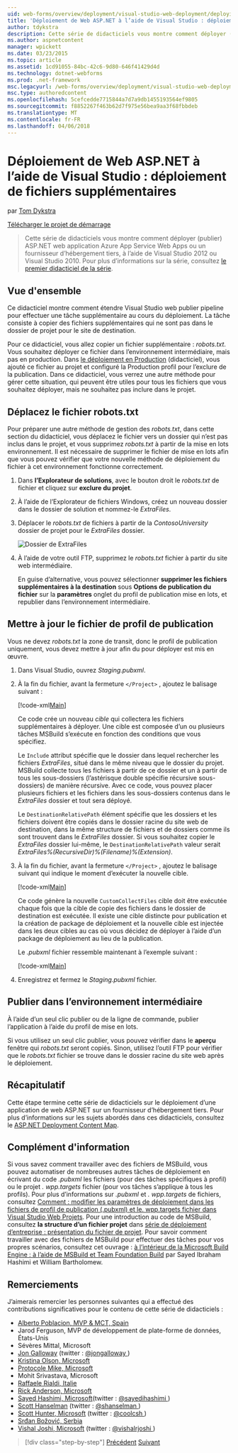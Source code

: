 ```yaml
---
uid: web-forms/overview/deployment/visual-studio-web-deployment/deploying-extra-files
title: 'Déploiement de Web ASP.NET à l’aide de Visual Studio : déploiement de fichiers supplémentaires | Documents Microsoft'
author: tdykstra
description: Cette série de didacticiels vous montre comment déployer (publier) ASP.NET web application Azure App Service Web Apps ou un fournisseur d’hébergement tiers, en utilisant des éléments...
ms.author: aspnetcontent
manager: wpickett
ms.date: 03/23/2015
ms.topic: article
ms.assetid: 1cd91055-84bc-42c6-9d80-646f41429d4d
ms.technology: dotnet-webforms
ms.prod: .net-framework
msc.legacyurl: /web-forms/overview/deployment/visual-studio-web-deployment/deploying-extra-files
msc.type: authoredcontent
ms.openlocfilehash: 5cefcedde7715844a7d7a9db1455193564ef9805
ms.sourcegitcommit: f8852267f463b62d7f975e56bea9aa3f68fbbdeb
ms.translationtype: MT
ms.contentlocale: fr-FR
ms.lasthandoff: 04/06/2018
---
```

<a name="aspnet-web-deployment-using-visual-studio-deploying-extra-files"></a>Déploiement de Web ASP.NET à l’aide de Visual Studio : déploiement de fichiers supplémentaires
====================
par [Tom Dykstra](https://github.com/tdykstra)

[Télécharger le projet de démarrage](http://go.microsoft.com/fwlink/p/?LinkId=282627)

> Cette série de didacticiels vous montre comment déployer (publier) ASP.NET web application Azure App Service Web Apps ou un fournisseur d’hébergement tiers, à l’aide de Visual Studio 2012 ou Visual Studio 2010. Pour plus d’informations sur la série, consultez [le premier didacticiel de la série](introduction.md).


## <a name="overview"></a>Vue d'ensemble

Ce didacticiel montre comment étendre Visual Studio web publier pipeline pour effectuer une tâche supplémentaire au cours du déploiement. La tâche consiste à copier des fichiers supplémentaires qui ne sont pas dans le dossier de projet pour le site de destination.

Pour ce didacticiel, vous allez copier un fichier supplémentaire : *robots.txt*. Vous souhaitez déployer ce fichier dans l’environnement intermédiaire, mais pas en production. Dans [le déploiement en Production](deploying-to-production.md) (didacticiel), vous ajouté ce fichier au projet et configuré la Production profil pour l’exclure de la publication. Dans ce didacticiel, vous verrez une autre méthode pour gérer cette situation, qui peuvent être utiles pour tous les fichiers que vous souhaitez déployer, mais ne souhaitez pas inclure dans le projet.

## <a name="move-the-robotstxt-file"></a>Déplacez le fichier robots.txt

Pour préparer une autre méthode de gestion des *robots.txt*, dans cette section du didacticiel, vous déplacez le fichier vers un dossier qui n’est pas inclus dans le projet, et vous supprimez *robots.txt* à partir de la mise en lots environnement. Il est nécessaire de supprimer le fichier de mise en lots afin que vous pouvez vérifier que votre nouvelle méthode de déploiement du fichier à cet environnement fonctionne correctement.

1. Dans **l’Explorateur de solutions**, avec le bouton droit le *robots.txt* de fichier et cliquez sur **exclure du projet**.
2. À l’aide de l’Explorateur de fichiers Windows, créez un nouveau dossier dans le dossier de solution et nommez-le *ExtraFiles*.
3. Déplacer le *robots.txt* de fichiers à partir de la *ContosoUniversity* dossier de projet pour le *ExtraFiles* dossier.

    ![Dossier de ExtraFiles](deploying-extra-files/_static/image1.png)
4. À l’aide de votre outil FTP, supprimez le *robots.txt* fichier à partir du site web intermédiaire.

    En guise d’alternative, vous pouvez sélectionner **supprimer les fichiers supplémentaires à la destination** sous **Options de publication du fichier** sur la **paramètres** onglet du profil de publication mise en lots, et republier dans l’environnement intermédiaire.

## <a name="update-the-publish-profile-file"></a>Mettre à jour le fichier de profil de publication

Vous ne devez *robots.txt* la zone de transit, donc le profil de publication uniquement, vous devez mettre à jour afin du pour déployer est mis en œuvre.

1. Dans Visual Studio, ouvrez *Staging.pubxml*.
2. À la fin du fichier, avant la fermeture `</Project>` , ajoutez le balisage suivant :

    [!code-xml[Main](deploying-extra-files/samples/sample1.xml)]

    Ce code crée un nouveau *cible* qui collectera les fichiers supplémentaires à déployer. Une cible est composée d’un ou plusieurs tâches MSBuild s’exécute en fonction des conditions que vous spécifiez.

    Le `Include` attribut spécifie que le dossier dans lequel rechercher les fichiers *ExtraFiles*, situé dans le même niveau que le dossier du projet. MSBuild collecte tous les fichiers à partir de ce dossier et un à partir de tous les sous-dossiers (l’astérisque double spécifie récursive sous-dossiers) de manière récursive. Avec ce code, vous pouvez placer plusieurs fichiers et les fichiers dans les sous-dossiers contenus dans le *ExtraFiles* dossier et tout sera déployé.

    Le `DestinationRelativePath` élément spécifie que les dossiers et les fichiers doivent être copiés dans le dossier racine du site web de destination, dans la même structure de fichiers et de dossiers comme ils sont trouvent dans le *ExtraFiles* dossier. Si vous souhaitez copier le *ExtraFiles* dossier lui-même, le `DestinationRelativePath` valeur serait *ExtraFiles\%(RecursiveDir)%(Filename)%(Extension)*.
3. À la fin du fichier, avant la fermeture `</Project>` , ajoutez le balisage suivant qui indique le moment d’exécuter la nouvelle cible.

    [!code-xml[Main](deploying-extra-files/samples/sample2.xml)]

    Ce code génère la nouvelle `CustomCollectFiles` cible doit être exécutée chaque fois que la cible de copie des fichiers dans le dossier de destination est exécutée. Il existe une cible distincte pour publication et la création de package de déploiement et la nouvelle cible est injectée dans les deux cibles au cas où vous décidez de déployer à l’aide d’un package de déploiement au lieu de la publication.

    Le *.pubxml* fichier ressemble maintenant à l’exemple suivant :

    [!code-xml[Main](deploying-extra-files/samples/sample3.xml?highlight=53-71)]
4. Enregistrez et fermez le *Staging.pubxml* fichier.

## <a name="publish-to-staging"></a>Publier dans l’environnement intermédiaire

À l’aide d’un seul clic publier ou de la ligne de commande, publier l’application à l’aide du profil de mise en lots.

Si vous utilisez un seul clic publier, vous pouvez vérifier dans le **aperçu** fenêtre qui *robots.txt* seront copiés. Sinon, utilisez l’outil FTP pour vérifier que le *robots.txt* fichier se trouve dans le dossier racine du site web après le déploiement.

## <a name="summary"></a>Récapitulatif

Cette étape termine cette série de didacticiels sur le déploiement d’une application de web ASP.NET sur un fournisseur d’hébergement tiers. Pour plus d’informations sur les sujets abordés dans ces didacticiels, consultez le [ASP.NET Deployment Content Map](https://go.microsoft.com/fwlink/p/?LinkId=282413).

## <a name="more-information"></a>Complément d'information

Si vous savez comment travailler avec des fichiers de MSBuild, vous pouvez automatiser de nombreuses autres tâches de déploiement en écrivant du code *.pubxml* les fichiers (pour des tâches spécifiques à profil) ou le projet *. wpp.targets* fichier (pour vos tâches s’applique à tous les profils). Pour plus d’informations sur *.pubxml* et *. wpp.targets* de fichiers, consultez [Comment : modifier les paramètres de déploiement dans les fichiers de profil de publication (.pubxml) et le. wpp.targets fichier dans Visual Studio Web Projets](https://msdn.microsoft.com/library/ff398069). Pour une introduction au code de MSBuild, consultez **la structure d’un fichier projet** dans [série de déploiement d’entreprise : présentation du fichier de projet](../web-deployment-in-the-enterprise/understanding-the-project-file.md). Pour savoir comment travailler avec des fichiers de MSBuild pour effectuer des tâches pour vos propres scénarios, consultez cet ouvrage : [à l’intérieur de la Microsoft Build Engine : à l’aide de MSBuild et Team Foundation Build](http://msbuildbook.com) par Sayed Ibraham Hashimi et William Bartholomew.

## <a name="acknowledgements"></a>Remerciements

J’aimerais remercier les personnes suivantes qui a effectué des contributions significatives pour le contenu de cette série de didacticiels :

- [Alberto Poblacion, MVP &amp; MCT, Spain](https://mvp.microsoft.com/mvp/Alberto%20Poblacion%20Bolano-36772)
- Jarod Ferguson, MVP de développement de plate-forme de données, États-Unis
- Sévères Mittal, Microsoft
- [Jon Galloway](https://weblogs.asp.net/jgalloway) (twitter : [ @jongalloway ](http://twitter.com/jongalloway))
- [Kristina Olson, Microsoft](https://blogs.iis.net/krolson/default.aspx)
- [Protocole Mike, Microsoft](http://www.mikepope.com/blog/DisplayBlog.aspx)
- Mohit Srivastava, Microsoft
- [Raffaele Rialdi, Italie](http://www.iamraf.net/)
- [Rick Anderson, Microsoft](https://blogs.msdn.com/b/rickandy/)
- [Sayed Hashimi, Microsoft](http://sedodream.com/default.aspx)(twitter : [ @sayedihashimi ](http://twitter.com/sayedihashimi))
- [Scott Hanselman](http://www.hanselman.com/blog/) (twitter : [ @shanselman ](http://twitter.com/shanselman))
- [Scott Hunter, Microsoft](https://blogs.msdn.com/b/scothu/) (twitter : [ @coolcsh ](http://twitter.com/coolcsh))
- [Srđan Božović, Serbia](http://msforge.net/blogs/zmajcek/)
- [Vishal Joshi, Microsoft](http://vishaljoshi.blogspot.com/) (twitter : [ @vishalrjoshi ](http://twitter.com/vishalrjoshi))

> [!div class="step-by-step"]
> [Précédent](command-line-deployment.md)
> [Suivant](troubleshooting.md)
